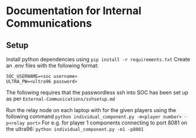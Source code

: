 # Documentation for Internal Communications
## Setup
Install python dependencies using `pip install -r requirements.txt`
Create an .env files with the following format:
```env
SOC_USERNAME=<soc username>
ULTRA_PW=<ultra96 password>
```

The following requires that the passwordless ssh into SOC has been set up as per `External-Communications/sshsetup.md`

Run the relay node on each laptop with for the given players using the following command
`python individual_component.py -m<player number> -p<relay port>`
For e.g. for player 1 components connecting to port 8081 on the ultra96: `python individual_component.py -m1 -p8081`
